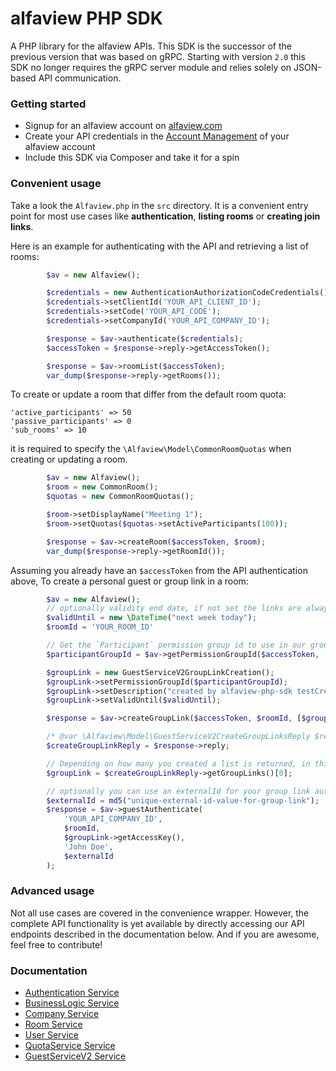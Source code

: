 # alfaview PHP SDK

A PHP library for the alfaview APIs. This SDK is the successor of the previous version that was based on gRPC. Starting with version `2.0` this SDK no longer requires the gRPC server module and relies solely on JSON-based API communication.

### Getting started
- Signup for an alfaview account on [alfaview.com](https://alfaview.com)
- Create your API credentials in the [Account Management](https://app.alfaview.com/#/settings) of your alfaview account
- Include this SDK via Composer and take it for a spin

### Convenient usage
Take a look the `Alfaview.php` in the `src` directory. It is a convenient entry point for most use cases like **authentication**, **listing rooms** or **creating join links**.

Here is an example for authenticating with the API and retrieving a list of rooms:

```php
        $av = new Alfaview();

        $credentials = new AuthenticationAuthorizationCodeCredentials();
        $credentials->setClientId('YOUR_API_CLIENT_ID');
        $credentials->setCode('YOUR_API_CODE');
        $credentials->setCompanyId('YOUR_API_COMPANY_ID');

        $response = $av->authenticate($credentials);
        $accessToken = $response->reply->getAccessToken();

        $response = $av->roomList($accessToken);
        var_dump($response->reply->getRooms());
```

To create or update a room that differ from the default room quota:

```
'active_participants' => 50
'passive_participants' => 0
'sub_rooms' => 10
```

it is required to specify the `\Alfaview\Model\CommonRoomQuotas` when creating or updating a room.

```php
        $av = new Alfaview();
        $room = new CommonRoom();
        $quotas = new CommonRoomQuotas();

        $room->setDisplayName("Meeting 1");
        $room->setQuotas($quotas->setActiveParticipants(100));

        $response = $av->createRoom($accessToken, $room);
        var_dump($response->reply->getRoomId());
```

Assuming you already have an `$accessToken` from the API authentication above,
To create a personal guest or group link in a room:
```php
        $av = new Alfaview();
        // optionally validity end date, if not set the links are always valid
        $validUntil = new \DateTime("next week today");
        $roomId = 'YOUR_ROOM_ID'

        // Get the `Participant` permission group id to use in our group link, or any other permission group you want
        $participantGroupId = $av->getPermissionGroupId($accessToken, 'Participant');

        $groupLink = new GuestServiceV2GroupLinkCreation();
        $groupLink->setPermissionGroupId($participantGroupId);
        $groupLink->setDescription("created by alfaview-php-sdk testCreateGroupLinks");
        $groupLink->setValidUntil($validUntil);

        $response = $av->createGroupLink($accessToken, $roomId, [$groupLink]);

        /* @var \Alfaview\Model\GuestServiceV2CreateGroupLinksReply $reply */
        $createGroupLinkReply = $response->reply;

        // Depending on how many you created a list is returned, in this example only one
        $groupLink = $createGroupLinkReply->getGroupLinks()[0];

        // optionally you can use an externalId for your group link authentication to ensure only one person is authenticating from your system
        $externalId = md5("unique-external-id-value-for-group-link");
        $response = $av->guestAuthenticate(
            'YOUR_API_COMPANY_ID',
            $roomId,
            $groupLink->getAccessKey(),
            'John Doe',
            $externalId
        );

```



### Advanced usage
Not all use cases are covered in the convenience wrapper. However, the complete API functionality is yet available by directly accessing our API endpoints described in the documentation below. And if you are awesome, feel free to contribute!

### Documentation
- [Authentication Service](docs/Api/AuthenticationServiceApi.md)
- [BusinessLogic Service](docs/Api/BusinessLogicServiceApi.md)
- [Company Service](docs/Api/CompanyServiceApi.md)
- [Room Service](docs/Api/RoomServiceApi.md)
- [User Service](docs/Api/UserServiceApi.md)
- [QuotaService Service](docs/Api/QuotaServiceApi.md)
- [GuestServiceV2 Service](docs/Api/GuestServiceApi.md)
